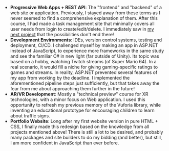 - **Progressive Web Apps + REST API**: The "frontend" and "backend" of a web site or application. Previously, I stayed away from these terms as I never seemed to find a comprehensive explanation of them. After this course, I had made a task management site that minimally covers all user needs from login to create/edit/delete. I immediately saw in [my next project](/item_pages/Phone-controllable%20screens%20experience) that the possibilities don't end there!
- **Development Environments**: IDEs, version control systems, testing and deployment, CI/CD. I challenged myself by making an app in ASP.NET instead of JavaScript, to experience more frameworks in the same study and see the familiar C# in new light (far outside of Unity). Its topic was based on a hobby, watching Twitch streams (of Super Mario 64). In a real scenario, it would fill a niche for giving gaming-specific ratings to games and streams. In reality, ASP.NET prevented several features of my app from working by the deadline. I implemented the aforementioned pipeline steps just sufficiently, but that takes away the fear from me about approaching them further in the future!
- **AR/VR Development**: Mostly a "technical preview" course for XR technologies, with a minor focus on Web application. I used this opportunity to refresh my previous memory of the Vuforia library, while inventing an educational prototype for encouraging children to learn about traffic signs.
- **Portfolio Website**: Long after my first website version in pure HTML + CSS, I finally made this redesign based on the knowledge from all projects mentioned above! There is still a lot to be desired, and probably many packages and site builders to do my bidding (and better), but still, I am more confident in JavaScript than ever before.